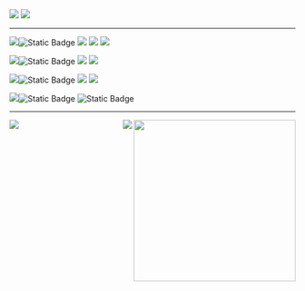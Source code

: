 <img src="https://img.shields.io/badge/Currently_learning-Astro-orange%22?style=for-the-badge&color=teal">
<img src="https://img.shields.io/badge/Next_on_the_chopping_block-Web%20Database-blue%22?style=for-the-badge&color=blue">
<hr>
<div>
<p>
<img src="https://img.shields.io/badge/90%25_-<-green?style=for-the-badge"><img alt="Static Badge" src="https://img.shields.io/badge/Knowledge_-=-green?style=for-the-badge">
<img src="https://img.shields.io/badge/HTML-FF8C00?style=for-the-badge&logo=HTML5&logoColor=ffffff"/> 
<img src="https://img.shields.io/badge/css-1E90FF?style=for-the-badge&logo=css3&logoColor=ffffff"/> 
<img src="https://img.shields.io/badge/figma-purple?style=for-the-badge&logo=figma&logoColor=ffffff"/></a>
</p>
<p><img src="https://img.shields.io/badge/50%25_-<-teal?style=for-the-badge"><img alt="Static Badge" src="https://img.shields.io/badge/Knowledge_-=-teal?style=for-the-badge">
<img src="https://img.shields.io/badge/javascript-FFD700?style=for-the-badge&logo=javascript&logoColor=A0522D"/>
<img src="https://img.shields.io/badge/python-black?style=for-the-badge&logo=python&logoColor=yellow"/>
</p> 
<p><img src="https://img.shields.io/badge/15%25_-<-blue?style=for-the-badge"><img alt="Static Badge" src="https://img.shields.io/badge/Knowledge_-=-blue?style=for-the-badge">
<img src="https://img.shields.io/badge/sass-DA70D6?style=for-the-badge&logo=sass&logoColor=ffffff"/> 
<img src="https://img.shields.io/badge/astro-454545?style=for-the-badge&logo=astro&logoColor=40E0D0"/>
</p>
<p><img src="https://img.shields.io/badge/15%25_->-orange?style=for-the-badge"><img alt="Static Badge" src="https://img.shields.io/badge/Knowledge_-=-orange?style=for-the-badge">
<img alt="Static Badge" src="https://img.shields.io/badge/C%23-black?logo=csharp&style=for-the-badge">
</div>
<hr>
<p>
<img height=285 align="right" src="https://github-readme-streak-stats.herokuapp.com?user=stiantha&theme=dark&layout=compact&card_width=350" />
</p>
<p>
<img align="right" src="https://github-readme-stats.vercel.app/api/top-langs?username=stiantha&theme=dark#gh-dark-mode-only&card_width=520" />
</p>
<img src="https://komarev.com/ghpvc/?username=stiantha&label=Profile%20views&color=145369&style=for-the-badge">
